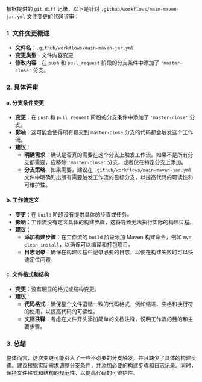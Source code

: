 根据提供的 `git diff` 记录，以下是针对 `.github/workflows/main-maven-jar.yml` 文件变更的代码评审：

### 1. 文件变更概述
- **文件名**：`.github/workflows/main-maven-jar.yml`
- **变更类型**：文件内容变更
- **修改内容**：在 `push` 和 `pull_request` 阶段的分支条件中添加了 `'master-close'` 分支。

### 2. 具体评审

#### a. 分支条件变更
- **变更**：在 `push` 和 `pull_request` 阶段的分支条件中添加了 `'master-close'` 分支。
- **影响**：这可能会使得所有提交到 `master-close` 分支的代码都会触发这个工作流。
- **建议**：
  - **明确需求**：确认是否真的需要在这个分支上触发工作流。如果不是所有分支都需要，应移除 `'master-close'` 分支，或者仅在特定分支上添加。
  - **分支策略**：如果需要，建议在 `.github/workflows/main-maven-jar.yml` 文件中明确列出所有需要触发工作流的目标分支，以提高代码的可读性和可维护性。

#### b. 工作流定义
- **变更**：在 `build` 阶段没有提供具体的步骤或任务。
- **影响**：工作流没有定义具体的构建步骤，这将导致无法执行实际的构建过程。
- **建议**：
  - **添加构建步骤**：在工作流的 `build` 阶段添加 Maven 构建命令，例如 `mvn clean install`，以确保可以编译和打包项目。
  - **日志记录**：确保在构建过程中记录必要的日志，以便在构建失败时可以快速定位问题。

#### c. 文件格式和结构
- **变更**：没有明显的格式或结构变更。
- **建议**：
  - **代码格式**：确保整个文件遵循一致的代码格式，例如缩进、空格和换行符的使用，以提高代码的可读性。
  - **文档注释**：考虑在文件开头添加简单的文档注释，说明工作流的目的和主要步骤。

### 3. 总结
整体而言，这次变更可能引入了一些不必要的分支触发，并且缺少了具体的构建步骤。建议根据实际需求调整分支条件，并添加必要的构建步骤和日志记录。同时，保持文件格式和结构的规范性，以提高代码的可维护性。